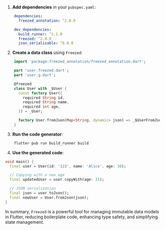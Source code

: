 1. **Add dependencies** in your `pubspec.yaml`:

```yaml
    dependencies:
      freezed_annotation: ^2.0.0

    dev_dependencies:
      build_runner: ^2.1.0
      freezed: ^2.0.0
      json_serializable: ^6.0.0
```

2. **Create a data class** using `Freezed`:

```dart
    import 'package:freezed_annotation/freezed_annotation.dart';

    part 'user.freezed.dart';
    part 'user.g.dart';

    @freezed
    class User with _$User {
      const factory User({
        required String id,
        required String name,
        required int age,
      }) = _User;

      factory User.fromJson(Map<String, dynamic> json) => _$UserFromJson(json);
    }
```

3. **Run the code generator**:

```bash
    flutter pub run build_runner build
```

4. **Use the generated code**:

```dart
void main() {
  final user = User(id: '123', name: 'Alice', age: 30);

  // Copying with a new age
  final updatedUser = user.copyWith(age: 31);

  // JSON serialization
  final json = user.toJson();
  final newUser = User.fromJson(json);
}
```

In summary, `Freezed` is a powerful tool for managing immutable data models in Flutter, reducing boilerplate code, enhancing type safety, and simplifying state management.
